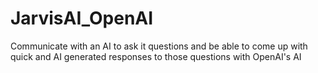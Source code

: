 # JarvisAI_OpenAI
Communicate with an AI to ask it questions and be able to come up with quick and AI generated responses to those questions with OpenAI's AI
